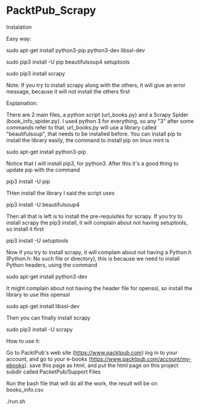 # PacktPub_Scrapy

Instalation

Easy way:

sudo apt-get install python3-pip python3-dev libssl-dev

sudo pip3 install -U pip beautifulsoup4 setuptools 

sudo pip3 install scrapy 

Note: If you try to install scrapy along with the others, it will give an error message, because it will not install the others first

Explaination:

There are 2 main files, a python script (url_books.py) and a Scrapy Spider (book_info_spider.py). I used python 3 for everything, so any "3" after some commands refer to that. url_books.py will use a library called "beautifulsoup", that needs to be installed before. You can install pip to install the library easily, the command to install pip on linux mint is 

sudo apt-get install python3-pip

Notice that I will install pip3, for python3. After this it's a good thing to update pip with the command 

pip3 install -U pip

THen install the library I said the script uses

pip3 install -U beautifulsoup4 

Then all that is left is to install the pre-requisites for scrapy. If you try to install scrapy the pip3 install, it will complain about not having setuptools, so install it first

pip3 install -U setuptools

Now if you try to install scrapy, it will complain about not having a Python.h (Python.h: No such file or directory), this is because we need to install Python headers, using the command

sudo apt-get install python3-dev

It might complain about not having the header file for openssl, so install the library to use this openssl

sudo apt-get install libssl-dev

Then you can finally install scrapy

sudo pip3 install -U scrapy


How to use it: 

Go to PacktPub's web site (https://www.packtpub.com) log in to your account, and go to your e-books (https://www.packtpub.com/account/my-ebooks). save this page as html, and put the html page on this project subdir called PacketPub/Support Files

Run the bash file that will do all the work, the result will be on books_info.csv

./run.sh
